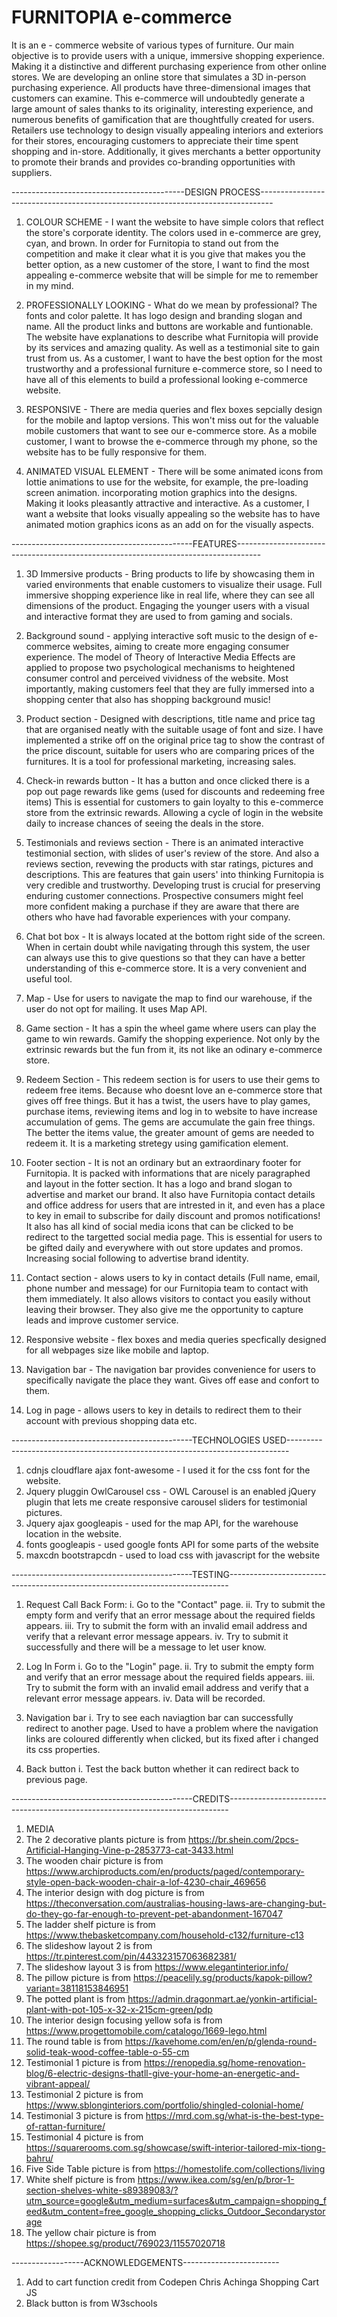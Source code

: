 # FURNITOPIA e-commerce
It is an e - commerce website of various types of furniture. Our main objective is to provide users with a unique, immersive shopping experience. Making it a distinctive and different purchasing experience from other online stores. We are developing an online store that simulates a 3D in-person purchasing experience. All products have three-dimensional images that customers can examine. This e-commerce will undoubtedly generate a large amount of sales thanks to its originality, interesting experience, and numerous benefits of gamification that are thoughtfully created for users. Retailers use technology to design visually appealing interiors and exteriors for their stores, encouraging customers to appreciate their time spent shopping and in-store. Additionally, it gives merchants a better opportunity to promote their brands and provides co-branding opportunities with suppliers.

-------------------------------------------DESIGN PROCESS---------------------------------------------------------------------------------

1. COLOUR SCHEME - I want the website to have simple colors that reflect the store's corporate identity. The colors used in e-commerce are grey, cyan, and brown. In order for Furnitopia to stand out from the competition and make it clear what it is you give that makes you the better option, as a new customer of the store, I want to find the most appealing e-commerce website that will be simple for me to remember in my mind.

2. PROFESSIONALLY LOOKING - What do we mean by professional? The fonts and color palette. It has logo design and branding slogan and name. All the product links and buttons are workable and funtionable. The website have explanations to describe what Furnitopia will provide by its services and amazing quality. As well as a testimonial site to gain trust from us. As a customer, I want to have the best option for the most trustworthy and a professional furniture e-commerce store, so I need to have all of this elements to build a professional looking e-commerce website.

3. RESPONSIVE - There are media queries and flex boxes sepcially design for the mobile and laptop versions. This won't miss out for the valuable mobile customers that want to see our e-commerce store. As a mobile customer, I want to browse the e-commerce through my phone, so the website has to be fully responsive for them.

4. ANIMATED VISUAL ELEMENT - There will be some animated icons from lottie animations to use for the website, for example, the pre-loading screen animation. incorporating motion graphics into the designs. Making it looks pleasantly attractive and interactive. As a customer, I want a website that looks visually appealing so the website has to have animated motion graphics icons as an add on for the visually aspects.

---------------------------------------------FEATURES------------------------------------------------------------------------------------

1. 3D Immersive products - Bring products to life by showcasing them in varied environments that enable customers to visualize their usage. Full immersive shopping experience like in real life, where they can see all dimensions of the product. Engaging the younger users with a visual and interactive format they are used to from gaming and socials. 

2. Background sound -  applying interactive soft music to the design of e-commerce websites, aiming to create more engaging consumer experience. The model of Theory of Interactive Media Effects are applied to propose two psychological mechanisms to heightened consumer control and perceived vividness of the website. Most importantly, making customers feel that they are fully immersed into a shopping center that also has shopping background music!

3. Product section - Designed with descriptions, title name and price tag that are organised neatly with the suitable usage of font and size. I have implemented a strike off on the original price tag to show the contrast of the price discount, suitable for users who are comparing prices of the furnitures. It is a tool for professional marketing, increasing sales.

4. Check-in rewards button - It has a button and once clicked there is a pop out page rewards like gems (used for discounts and redeeming free items) This is essential for customers to gain loyalty to this e-commerce store from the extrinsic rewards. Allowing a cycle of login in the website daily to increase chances of seeing the deals in the store. 

5. Testimonials and reviews section - There is an animated interactive testimonial section, with slides of user's review of the store. And also a reviews section, revewing the products with star ratings, pictures and descriptions. This are features that gain users' into thinking Furnitopia is very credible and trustworthy. Developing trust is crucial for preserving enduring customer connections. Prospective consumers might feel more confident making a purchase if they are aware that there are others who have had favorable experiences with your company.

6. Chat bot box - It is always located at the bottom right side of the screen. When in certain doubt while navigating through this system, the user can always use this to give questions so that they can have a better understanding of this e-commerce store. It is a very convenient and useful tool.

7. Map - Use for users to navigate the map to find our warehouse, if the user do not opt for mailing. It uses Map API.

8. Game section - It has a spin the wheel game where users can play the game to win rewards. Gamify the shopping experience. Not only by the extrinsic rewards but the fun from it, its not like an odinary e-commerce store. 

9. Redeem Section - This redeem section is for users to use their gems to redeem free items. Because who doesnt love an e-commerce store that gives off free things. But it has a twist, the users have to play games, purchase items, reviewing items and log in to website to have increase accumulation of gems. The gems are accumulate the gain free things. The better the items value, the greater amount of gems are needed to redeem it. It is a marketing stretegy using gamification element.

10. Footer section - It is not an ordinary but an extraordinary footer for Furnitopia. It is packed with informations that are nicely paragraphed and layout in the fotter section. It has a logo and brand slogan to advertise and market our brand. It also have Furnitopia contact details and office address for users that are intrested in it, and even has a place to key in email to subscribe for daily discount and promos notifications! It also has all kind of social media icons that can be clicked to be redirect to the targetted social media page. This is essential for users to be gifted daily and everywhere with out store updates and promos. Increasing social following to advertise brand identity.

11. Contact section - alows users to ky in contact details (Full name, email, phone number and message) for our Furnitopia team to contact with them immediately. It also allows visitors to contact you easily without leaving their browser. They also give me the opportunity to capture leads and improve customer service.

12. Responsive website - flex boxes and media queries specfically designed for all webpages size like mobile and laptop.

13. Navigation bar - The navigation bar provides convenience for users to specifically navigate the place they want. Gives off ease and confort to them.

14. Log in page - allows users to key in details to redirect them to their account with previous shopping data etc. 

---------------------------------------------TECHNOLOGIES USED------------------------------------------------------------------------------

1. cdnjs cloudflare ajax font-awesome - I used it for the css font for the website.
2. Jquery pluggin OwlCarousel css - OWL Carousel is an enabled jQuery plugin that lets me create responsive carousel sliders for testimonial pictures.
3. Jquery ajax googleapis - used for the map API, for the warehouse location in the website.
4. fonts googleapis - used google fonts API for some parts of the website
5. maxcdn bootstrapcdn - used to load css with javascript for the website

---------------------------------------------TESTING------------------------------------------------------------------------------

1. Request Call Back Form:
i. Go to the "Contact" page.
ii. Try to submit the empty form and verify that an error message about the required fields appears.
iii. Try to submit the form with an invalid email address and verify that a relevant error message appears.
iv. Try to submit it successfully and there will be a message to let user know.


2. Log In Form
i. Go to the "Login" page.
ii. Try to submit the empty form and verify that an error message about the required fields appears.
iii. Try to submit the form with an invalid email address and verify that a relevant error message appears.
iv. Data will be recorded.

3. Navigation bar
i. Try to see each naviagtion bar can successfully redirect to another page.
Used to have a problem where the navigation links are coloured differently when clicked, but its fixed after i changed its css properties.

4. Back button
i. Test the back button whether it can redirect back to previous page.

---------------------------------------------CREDITS------------------------------------------------------------------------------
1. MEDIA
1. The 2 decorative plants picture is from https://br.shein.com/2pcs-Artificial-Hanging-Vine-p-2853773-cat-3433.html
2. The wooden chair picture is from https://www.archiproducts.com/en/products/paged/contemporary-style-open-back-wooden-chair-a-lof-4230-chair_469656
3. The interior design with dog picture is from https://theconversation.com/australias-housing-laws-are-changing-but-do-they-go-far-enough-to-prevent-pet-abandonment-167047
4. The ladder shelf picture is from https://www.thebasketcompany.com/household-c132/furniture-c13
5. The slideshow layout 2 is from https://tr.pinterest.com/pin/443323157063682381/
6. The slideshow layout 3 is from https://www.elegantinterior.info/
7. The pillow picture is from https://peacelily.sg/products/kapok-pillow?variant=38118153846951
8. The potted plant is from https://admin.dragonmart.ae/yonkin-artificial-plant-with-pot-105-x-32-x-215cm-green/pdp
9. The interior design focusing yellow sofa is from https://www.progettomobile.com/catalogo/1669-lego.html
10. The round table is from https://kavehome.com/en/en/p/glenda-round-solid-teak-wood-coffee-table-o-55-cm
11. Testimonial 1 picture is from https://renopedia.sg/home-renovation-blog/6-electric-designs-thatll-give-your-home-an-energetic-and-vibrant-appeal/
12. Testimonial 2 picture is from https://www.sblonginteriors.com/portfolio/shingled-colonial-home/
13. Testimonial 3 picture is from https://mrd.com.sg/what-is-the-best-type-of-rattan-furniture/
14. Testimonial 4 picture is from https://squarerooms.com.sg/showcase/swift-interior-tailored-mix-tiong-bahru/
15. Five Side Table picture is from https://homestolife.com/collections/living
16. White shelf picture is from https://www.ikea.com/sg/en/p/bror-1-section-shelves-white-s89389083/?utm_source=google&utm_medium=surfaces&utm_campaign=shopping_feed&utm_content=free_google_shopping_clicks_Outdoor_Secondarystorage
17. The yellow chair picture is from https://shopee.sg/product/769023/11557020718

------------------ACKNOWLEDGEMENTS------------------------
1. Add to cart function credit from Codepen Chris Achinga Shopping Cart JS
2. Black button is from W3schools
